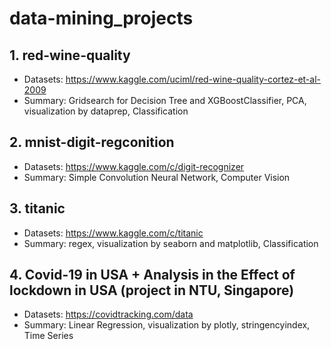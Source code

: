 # data-mining_projects

## 1. red-wine-quality <br>
- Datasets: https://www.kaggle.com/uciml/red-wine-quality-cortez-et-al-2009
- Summary: Gridsearch for Decision Tree and XGBoostClassifier, PCA, visualization by dataprep, Classification <br>

## 2. mnist-digit-regconition <br>
- Datasets: https://www.kaggle.com/c/digit-recognizer <br>
- Summary: Simple Convolution Neural Network, Computer Vision <br>

## 3. titanic<br>
- Datasets: https://www.kaggle.com/c/titanic
- Summary: regex, visualization by seaborn and matplotlib, Classification <br>

## 4. Covid-19 in USA + Analysis in the Effect of lockdown in USA (project in NTU, Singapore)
- Datasets: https://covidtracking.com/data
- Summary: Linear Regression, visualization by plotly, stringencyindex, Time Series
